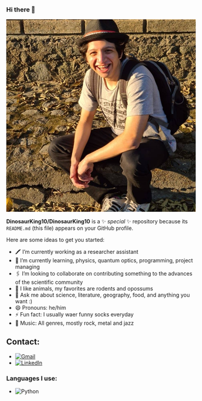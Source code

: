 ### Hi there 👋
![This is me](https://github.com/DinosaurKing10/DinosaurKing10/blob/main/159183073_1857610904402571_288485425016687746_n.png)

**DinosaurKing10/DinosaurKing10** is a ✨ _special_ ✨ repository because its `README.md` (this file) appears on your GitHub profile.

Here are some ideas to get you started:

- 🖍️ I’m currently working as a researcher assistant
- 👾 I’m currently learning, physics, quantum optics, programming, project managing
- 🖇️ I’m looking to collaborate on contributing something to the advances of the scientific community
- 🐁 I like animals, my favorites are rodents and opossums
- 💬 Ask me about science, literature, geography, food, and anything you want :)
- 😄 Pronouns: he/him
- ⚡ Fun fact: I usually waer funny socks everyday
- 🎵 Music: All genres, mostly rock, metal and jazz

## Contact:
- [![Gmail](https://img.shields.io/badge/-GMAIL-D14836?style=for-the-badge&logo=gmail&logoColor=white)](https://mail.google.com/mail/u/0/?tab=rm&ogbl#inbox?compose=CllgCJlHDWXQvhFVHxKlTwcpJPrjCrfMhMdxGJBZdBQCdzTXXmCbbBqXvNNndfpTgvMBsNCPcRL)
- [![LinkedIn](https://img.shields.io/badge/-LINKEDIN-0077B5?style=for-the-badge&logo=linkedin&logoColor=white)](https://www.linkedin.com/in/sebasti%C3%A1n-fahara-643aa3162/)
### Languages I use:
- ![Python](https://img.shields.io/badge/-Python-000000?style=flat&logo=python)

